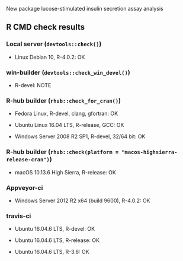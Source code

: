 New package lucose-stimulated insulin secretion assay analysis

## R CMD check results

### Local server (`devtools::check()`)

* Linux Debian 10, R-4.0.2: OK

### win-builder (`devtools::check_win_devel()`)

* R-devel: NOTE

### R-hub builder (`rhub::check_for_cran()`)

* Fedora Linux, R-devel, clang, gfortran: OK

* Ubuntu Linux 16.04 LTS, R-release, GCC: OK

* Windows Server 2008 R2 SP1, R-devel, 32/64 bit: OK

### R-hub builder (`rhub::check(platform = "macos-highsierra-release-cran")`)

* macOS 10.13.6 High Sierra, R-release: OK

### Appveyor-ci

* Windows Server 2012 R2 x64 (build 9600), R-4.0.2: OK

### travis-ci

* Ubuntu 16.04.6 LTS, R-devel: OK

* Ubuntu 16.04.6 LTS, R-release: OK

* Ubuntu 16.04.6 LTS, R-3.6: OK
